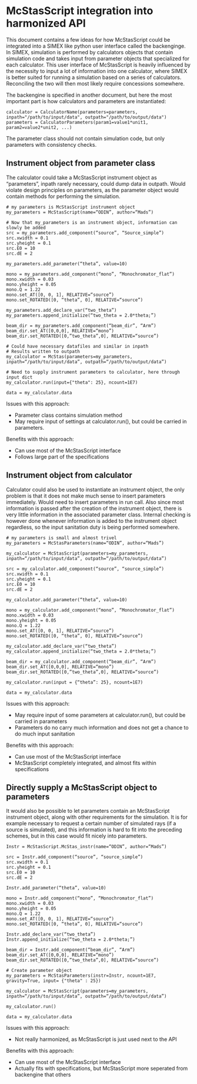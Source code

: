 # McStasScript integration into harmonized API

This document contains a few ideas for how McStasScript could be integrated into a SIMEX like python user interface called the backenginge. In SIMEX, simulation is performed by calculators objects that contain simulation code and takes input from parameter objects that specialized for each calculator.
This user interface of McStasScript is heavily influenced by the necessity to input a lot of information into one calculator, where SIMEX is better suited for running a simulation based on a series of calculators. Reconciling the two will then most likely require concessions somewhere.

The backengine is specified in another document, but here the most important part is how calculators and parameters are instantiated:
```
calculator = CalculatorName(parameters=parameters, inpath="/path/to/input/data", outpath="/path/to/output/data")
parameters = CalculatorParameters(param1=value1*unit1, param2=value2*unit2, ...)
```
The parameter class should not contain simulation code, but only parameters with consistency checks.

## Instrument object from parameter class

The calculator could take a McStasScript instrument object as “parameters”, inpath rarely necessary, could dump data in outpath. Would violate design principles on parameters, as the parameter object would contain methods
for performing the simulation.

```
# my parameters is McStasScript instrument object
my_parameters = McStasScript(name=“ODIN”, author=“Mads”)
 
# Now that my_parameters is an instrument object, information can slowly be added
src = my_parameters.add_component(“source”, “Source_simple”)
src.xwidth = 0.1
src.yheight = 0.1
src.E0 = 10
src.dE = 2
 
my_parameters.add_parameter(“theta”, value=10)
 
mono = my_parameters.add_component(“mono”, “Monochromator_flat”)
mono.xwidth = 0.03
mono.yheight = 0.05
mono.Q = 1.22
mono.set_AT([0, 0, 1], RELATIVE=“source”)
mono.set_ROTATED([0, “theta”, 0], RELATIVE=“source”)
 
my_parameters.add_declare_var(“two_theta”)
my_parameters.append_initialize(“two_theta = 2.0*theta;”)
 
beam_dir = my_parameters.add_component(“beam_dir”, “Arm”)
beam_dir.set_AT([0,0,0], RELATIVE=“mono”)
beam_dir.set_ROTATED([0,”two_theta”,0], RELATIVE=“source”)
 
# Could have necessary datafiles and similar in inpath
# Results written to outpath
my_calculator = McStas(parameters=my_parameters, inpath=“/path/to/input/data”, outpath=“/path/to/output/data”)

# Need to supply instrument parameters to calculator, here through input dict
my_calculator.run(input={"theta": 25}, ncount=1E7)

data = my_calculator.data
```
Issues with this approach:
* Parameter class contains simulation method
* May require input of settings at calculator.run(), but could be carried in parameters.

Benefits with this approach:
* Can use most of the McStasScript interface
* Follows large part of the specifications

## Instrument object from calculator

Calculator could also be used to instantiate an instrument object, the only
problem is that it does not make much sense to insert parameters
immediately. Would need to insert parameters in run call. Also since
most information is passed after the creation of the instrument object,
there is very little information in the associated parameter class.
Internal checking is however done whenever information is added to the
instrument object regardless, so the input sanitation duty is being
performed somewhere.

```
# my parameters is small and almost trivel
my_parameters = McStasParameters(name=“ODIN”, author=“Mads”)
 
my_calculator = McStasScript(parameters=my_parameters, inpath=“/path/to/input/data”, outpath=“/path/to/output/data”)
 
src = my_calculator.add_component(“source”, “source_simple”)
src.xwidth = 0.1
src.yheight = 0.1
src.E0 = 10
src.dE = 2
 
my_calculator.add_parameter(“theta”, value=10)
 
mono = my_calculator.add_component(“mono”, “Monochromator_flat”)
mono.xwidth = 0.03
mono.yheight = 0.05
mono.Q = 1.22
mono.set_AT([0, 0, 1], RELATIVE=“source”)
mono.set_ROTATED([0, “theta”, 0], RELATIVE=“source”)
 
my_calculator.add_declare_var(“two_theta”)
my_calculator.append_initialize(“two_theta = 2.0*theta;”)
 
beam_dir = my_calculator.add_component(“beam_dir”, “Arm”)
beam_dir.set_AT([0,0,0], RELATIVE=“mono”)
beam_dir.set_ROTATED([0,”two_theta”,0], RELATIVE=“source”)
 
my_calculator.run(input = {“theta”: 25}, ncount=1E7)
 
data = my_calculator.data
```
Issues with this approach:
* May require input of some parameters at calculator.run(), but could be carried in parameters
* Parameters do no carry much information and does not get a chance to do much input sanitation

Benefits with this approach:
* Can use most of the McStasScript interface
* McStasScript completely integrated, and almost fits within specifications

## Directly supply a McStasScript object to parameters
It would also be possible to let parameters contain an McStasScript instrument object, along with other requirements for the simulation. It is for example necessary to request a certain number of simulated rays (if a source is simulated), and this information is hard to fit into the preceding schemes, but in this case would fit nicely into parameters.

```
Instr = McStasScript.McStas_instr(name=“ODIN”, author=“Mads”)

src = Instr.add_component(“source”, “source_simple”)
src.xwidth = 0.1
src.yheight = 0.1
src.E0 = 10
src.dE = 2
 
Instr.add_parameter(“theta”, value=10)
 
mono = Instr.add_component(“mono”, “Monochromator_flat”)
mono.xwidth = 0.03
mono.yheight = 0.05
mono.Q = 1.22
mono.set_AT([0, 0, 1], RELATIVE=“source”)
mono.set_ROTATED([0, “theta”, 0], RELATIVE=“source”)
 
Instr.add_declare_var(“two_theta”)
Instr.append_initialize(“two_theta = 2.0*theta;”)
 
beam_dir = Instr.add_component(“beam_dir”, “Arm”)
beam_dir.set_AT([0,0,0], RELATIVE=“mono”)
beam_dir.set_ROTATED([0,”two_theta”,0], RELATIVE=“source”)

# Create parameter object
my_parameters = McStasParameters(instr=Instr, ncount=1E7, gravity=True, input= {"theta" : 25})

my_calculator = McStasScript(parameters=my_parameters, inpath=“/path/to/input/data”, outpath=“/path/to/output/data”)
 
my_calculator.run()
 
data = my_calculator.data
```
Issues with this approach:
* Not really harmonized, as McStasScript is just used next to the API

Benefits with this approach:
* Can use most of the McStasScript interface
* Actually fits with specifications, but McStasScript more seperated from backengine that others





